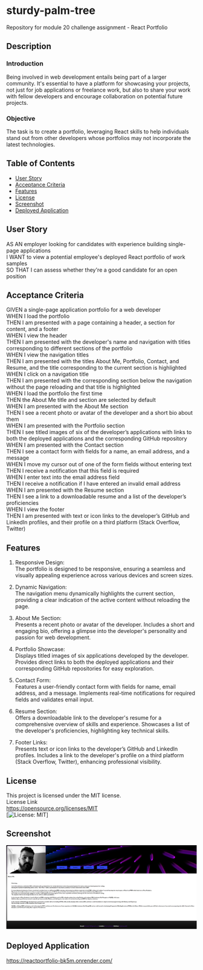 # sturdy-palm-tree
Repository for module 20 challenge assignment - React Portfolio

## Description
### Introduction
Being involved in web development entails being part of a larger community. It's essential to have a platform for showcasing your projects, not just for job applications or freelance work, but also to share your work with fellow developers and encourage collaboration on potential future projects.

### Objective
The task is to create a portfolio, leveraging React skills to help individuals stand out from other developers whose portfolios may not incorporate the latest technologies.

## Table of Contents
- [User Story](#user-story)
- [Acceptance Criteria](#acceptance-criteria)
- [Features](#features)
- [License](#license)
- [Screenshot](#screenshot)
- [Deployed Application](#deployed-application)

## User Story
AS AN employer looking for candidates with experience building single-page applications  
I WANT to view a potential employee's deployed React portfolio of work samples  
SO THAT I can assess whether they're a good candidate for an open position  


## Acceptance Criteria  
GIVEN a single-page application portfolio for a web developer  
WHEN I load the portfolio  
THEN I am presented with a page containing a header, a section for content, and a footer   
WHEN I view the header  
THEN I am presented with the developer's name and navigation with titles corresponding to different sections of the portfolio  
WHEN I view the navigation titles  
THEN I am presented with the titles About Me, Portfolio, Contact, and Resume, and the title corresponding to the current   section is highlighted  
WHEN I click on a navigation title  
THEN I am presented with the corresponding section below the navigation without the page reloading and that title is highlighted  
WHEN I load the portfolio the first time  
THEN the About Me title and section are selected by default   
WHEN I am presented with the About Me section  
THEN I see a recent photo or avatar of the developer and a short bio about them  
WHEN I am presented with the Portfolio section  
THEN I see titled images of six of the developer’s applications with links to both the deployed applications and the corresponding GitHub repository  
WHEN I am presented with the Contact section  
THEN I see a contact form with fields for a name, an email address, and a message  
WHEN I move my cursor out of one of the form fields without entering text  
THEN I receive a notification that this field is required  
WHEN I enter text into the email address field  
THEN I receive a notification if I have entered an invalid email address  
WHEN I am presented with the Resume section  
THEN I see a link to a downloadable resume and a list of the developer’s proficiencies  
WHEN I view the footer  
THEN I am presented with text or icon links to the developer’s GitHub and LinkedIn profiles, and their profile on a third platform (Stack Overflow, Twitter) 

## Features
1. Responsive Design:  
   The portfolio is designed to be responsive, ensuring a seamless and visually appealing experience across various devices and screen sizes.  

2. Dynamic Navigation:  
The navigation menu dynamically highlights the current section, providing a clear indication of the active content without reloading the page.  

3. About Me Section:  
Presents a recent photo or avatar of the developer.
Includes a short and engaging bio, offering a glimpse into the developer's personality and passion for web development.  

4. Portfolio Showcase:  
Displays titled images of six applications developed by the developer.
Provides direct links to both the deployed applications and their corresponding GitHub repositories for easy exploration.  

5. Contact Form:  
Features a user-friendly contact form with fields for name, email address, and a message.
Implements real-time notifications for required fields and validates email input.  

6. Resume Section:  
Offers a downloadable link to the developer's resume for a comprehensive overview of skills and experience.
Showcases a list of the developer's proficiencies, highlighting key technical skills.  

7. Footer Links:    
Presents text or icon links to the developer’s GitHub and LinkedIn profiles.
Includes a link to the developer's profile on a third platform (Stack Overflow, Twitter), enhancing professional visibility.

## License
This project is licensed under the MIT license.  
License Link  
https://opensource.org/licenses/MIT   
[![License: MIT](https://img.shields.io/badge/License-MIT-yellow.svg)]  

## Screenshot
![react portfolio](public/assets/images/react.PNG)

## Deployed Application
https://reactportfolio-bk5m.onrender.com/